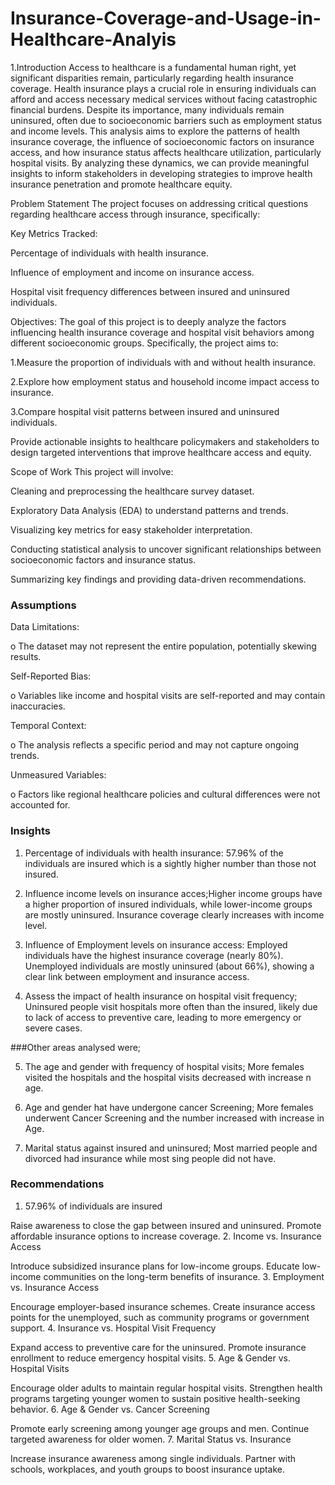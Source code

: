 # Insurance-Coverage-and-Usage-in-Healthcare-Analyis
 
1.Introduction
Access to healthcare is a fundamental human right, yet significant disparities remain, particularly regarding health insurance coverage. Health insurance plays a crucial role in ensuring individuals can afford and access necessary medical services without facing catastrophic financial burdens. Despite its importance, many individuals remain uninsured, often due to socioeconomic barriers such as employment status and income levels. This analysis aims to explore the patterns of health insurance coverage, the influence of socioeconomic factors on insurance access, and how insurance status affects healthcare utilization, particularly hospital visits. By analyzing these dynamics, we can provide meaningful insights to inform stakeholders in developing strategies to improve health insurance penetration and promote healthcare equity.

Problem Statement
The project focuses on addressing critical questions regarding healthcare access through insurance, specifically:

Key Metrics Tracked:

Percentage of individuals with health insurance.

Influence of employment and income on insurance access.

Hospital visit frequency differences between insured and uninsured individuals.

Objectives:
The goal of this project is to deeply analyze the factors influencing health insurance coverage and hospital visit behaviors among different socioeconomic groups. Specifically, the project aims to:

1.Measure the proportion of individuals with and without health insurance.

2.Explore how employment status and household income impact access to insurance.

3.Compare hospital visit patterns between insured and uninsured individuals.

Provide actionable insights to healthcare policymakers and stakeholders to design targeted interventions that improve healthcare access and equity.

Scope of Work
This project will involve:

Cleaning and preprocessing the healthcare survey dataset.

Exploratory Data Analysis (EDA) to understand patterns and trends.

Visualizing key metrics for easy stakeholder interpretation.

Conducting statistical analysis to uncover significant relationships between socioeconomic factors and insurance status.

Summarizing key findings and providing data-driven recommendations.



### Assumptions
Data Limitations: 

o The dataset may not represent the entire population, potentially skewing results.

Self-Reported Bias: 

o Variables like income and hospital visits are self-reported and may contain inaccuracies.

Temporal Context: 

o The analysis reflects a specific period and may not capture ongoing trends.

Unmeasured Variables:

o Factors like regional healthcare policies and cultural differences were not accounted for.

### Insights

1. Percentage of individuals with health insurance: 57.96% of the individuals are insured which is a sightly higher number than those not insured.

2. Influence income levels on insurance acces;Higher income groups have a higher proportion of insured individuals, while lower-income groups are mostly uninsured. Insurance coverage clearly increases with income level.

3. Influence of Employment levels on insurance access: Employed individuals have the highest insurance coverage (nearly 80%). Unemployed individuals are mostly uninsured (about 66%), showing a clear link between employment and insurance access.

4. Assess the impact of health insurance on hospital visit frequency; Uninsured people visit hospitals more often than the insured, likely due to lack of access to preventive care, leading to more emergency or severe cases.

###Other areas analysed were;

5. The age and gender with frequency of hospital visits; More females visited the hospitals and the hospital visits decreased with increase n age.

6. Age and gender hat have undergone cancer Screening; More females underwent Cancer Screening and the number increased with increase in Age.

7. Marital status against insured and uninsured; Most married people and divorced had insurance while most sing people did not have.

### Recommendations
1. 57.96% of individuals are insured

Raise awareness to close the gap between insured and uninsured.
Promote affordable insurance options to increase coverage.
2. Income vs. Insurance Access

Introduce subsidized insurance plans for low-income groups.
Educate low-income communities on the long-term benefits of insurance.
3. Employment vs. Insurance Access

Encourage employer-based insurance schemes.
Create insurance access points for the unemployed, such as community programs or government support.
4. Insurance vs. Hospital Visit Frequency

Expand access to preventive care for the uninsured.
Promote insurance enrollment to reduce emergency hospital visits.
5. Age & Gender vs. Hospital Visits

Encourage older adults to maintain regular hospital visits.
Strengthen health programs targeting younger women to sustain positive health-seeking behavior.
6. Age & Gender vs. Cancer Screening

Promote early screening among younger age groups and men.
Continue targeted awareness for older women.
7. Marital Status vs. Insurance

Increase insurance awareness among single individuals.
Partner with schools, workplaces, and youth groups to boost insurance uptake.
